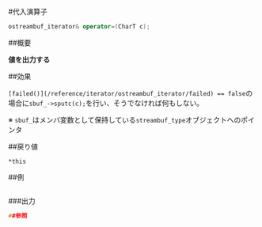 #代入演算子
```cpp
ostreambuf_iterator& operator=(CharT c);
```

##概要

<b>値を出力する</b>


##効果

`[failed()](/reference/iterator/ostreambuf_iterator/failed) == false`の場合に`sbuf_->sputc(c);`を行い、そうでなければ何もしない。

※ `sbuf_`はメンバ変数として保持している`streambuf_type`オブジェクトへのポインタ


##戻り値

`*this`

##例

```cpp
```

###出力

```cpp
##参照
```
